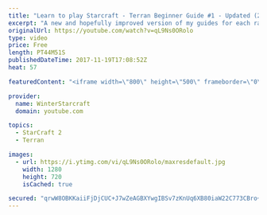 ```yaml
---
title: "Learn to play Starcraft - Terran Beginner Guide #1 - Updated (2017 LOTV)"
excerpt: "A new and hopefully improved version of my guides for each race where I go over as many basics as possible while doing it live :)  I strongly believe that a super structured guide style is not very helpful compared to watching/playing the game actively.  Feedback is greatly appreciated. -- Watch live"
originalUrl: https://youtube.com/watch?v=qL9Ns0ORolo
type: video
price: Free
length: PT44M51S
publishedDateTime: 2017-11-19T17:08:52Z
heat: 57

featuredContent: "<iframe width=\"800\" height=\"500\" frameborder=\"0\" src=\"https://www.youtube.com/embed/qL9Ns0ORolo\" allow=\"accelerometer; autoplay; encrypted-media; gyroscope; picture-in-picture\" allowfullscreen></iframe>"

provider:
  name: WinterStarcraft
  domain: youtube.com

topics:
  - StarCraft 2
  - Terran

images:
  - url: https://i.ytimg.com/vi/qL9Ns0ORolo/maxresdefault.jpg
    width: 1280
    height: 720
    isCached: true

secured: "qrwW8OBKKaiiFjDjCUC+J7wZeAGBXYwgIBSv7zKnUq6XB80iaW22C773CBro+7PxgTJs6GstHrCX1+zp2kLjjFhHH7uFk8I8Q9HfNXIOMpaysCFvZwbXlCgnQU22+4d6ZWjapjwnGxz6NFiZo/WFAIagCYIhUW1sOKz6mkC+F5uLjERUoXUVNVpMlhB5ifZbcmBJGITC8Z3DJR4jUO2/dWL0yUE3UFnekQw39V5AwDXdcY4wcxVkqcuR8RYlqhZWUYvd0tZ44A6YDwUEmqRCv4ju0gFaDppy6/DKTrzgfARbSCdEeXwTKnw9Ap9E+2QOX76ut5lqHdLEWdvyiQ6SmO0QVDpHlhceKaFa7DZlxFcFbuksR4fMl2kx0O/2NJU35Ddi1VxPA3FiBENi66jpjjZY2SjgU5xFCBFdqKJz22PC5rBPwRv0PLDNZ+MGj9kz;05pIhvR8iBTdoibT8yvd8Q=="
---
```


